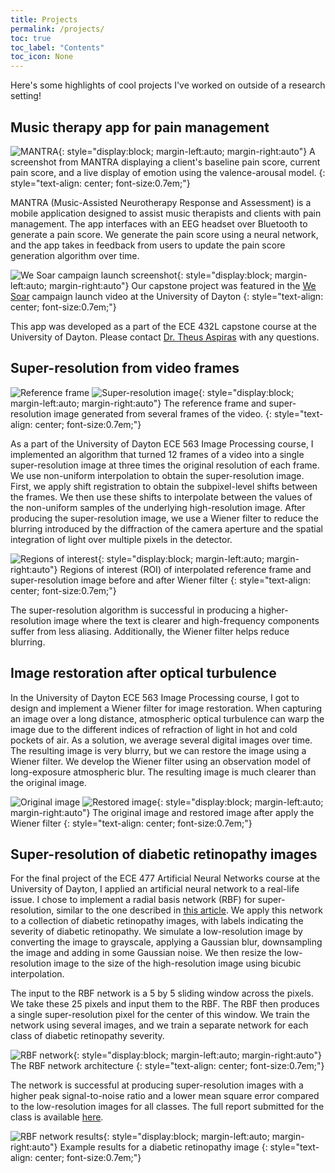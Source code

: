 ```yaml
---
title: Projects
permalink: /projects/
toc: true
toc_label: "Contents"
toc_icon: None
---
```


Here's some highlights of cool projects I've worked on outside of a research setting!

## Music therapy app for pain management
![MANTRA](/assets/images/mantra_screenshot.png){: style="display:block; margin-left:auto; margin-right:auto"} 
A screenshot from MANTRA displaying a client's baseline pain score, current pain score, and a live display of emotion using the valence-arousal model.
{: style="text-align: center; font-size:0.7em;"}

MANTRA (Music-Assisted Neurotherapy Response and Assessment) is a mobile application designed to assist music therapists and clients with pain management. The app interfaces with an EEG headset over Bluetooth to generate a pain score. We generate the pain score using a neural network, and the app takes in feedback from users to update the pain score generation algorithm over time.

![We Soar campaign launch screenshot](/assets/images/we_soar_video.png){: style="display:block; margin-left:auto; margin-right:auto"} 
Our capstone project was featured in the [We Soar](https://youtu.be/FgrBV8P1mJo) campaign launch video at the University of Dayton
{: style="text-align: center; font-size:0.7em;"}

This app was developed as a part of the ECE 432L capstone course at the University of Dayton. Please contact [Dr. Theus Aspiras](https://udayton.edu/directory/engineering/electrical_and_computer/aspiras-theus.php) with any questions.

## Super-resolution from video frames
![Reference frame](/assets/images/sr_interp/ref.png)
![Super-resolution image](/assets/images/sr_interp/sr_after_filter.png){: style="display:block; margin-left:auto; margin-right:auto"} 
The reference frame and super-resolution image generated from several frames of the video.
{: style="text-align: center; font-size:0.7em;"}

As a part of the University of Dayton ECE 563 Image Processing course, I implemented an algorithm that turned 12 frames of a video into a single super-resolution image at three times the original resolution of each frame. We use non-uniform interpolation to obtain the super-resolution image. First, we apply shift registration to obtain the subpixel-level shifts between the frames. We then use these shifts to interpolate between the values of the non-uniform samples of the underlying high-resolution image. After producing the super-resolution image, we use a Wiener filter to reduce the blurring introduced by the diffraction of the camera aperture and the spatial integration of light over multiple pixels in the detector.

![Regions of interest](/assets/images/sr_interp/roi.png){: style="display:block; margin-left:auto; margin-right:auto"} 
Regions of interest (ROI) of interpolated reference frame and super-resolution image before and after Wiener filter
{: style="text-align: center; font-size:0.7em;"}

The super-resolution algorithm is successful in producing a higher-resolution image where the text is clearer and high-frequency components suffer from less aliasing. Additionally, the Wiener filter helps reduce blurring.

## Image restoration after optical turbulence
In the University of Dayton ECE 563 Image Processing course, I got to design and implement a Wiener filter for image restoration. When capturing an image over a long distance, atmospheric optical turbulence can warp the image due to the different indices of refraction of light in hot and cold pockets of air. As a solution, we average several digital images over time. The resulting image is very blurry, but we can restore the image using a Wiener filter. We develop the Wiener filter using an observation model of long-exposure atmospheric blur. The resulting image is much clearer than the original image.

![Original image](/assets/images/wiener_restoration/original_img.png)
![Restored image](/assets/images/wiener_restoration/filtered_img.png){: style="display:block; margin-left:auto; margin-right:auto"} 
The original image and restored image after apply the Wiener filter
{: style="text-align: center; font-size:0.7em;"}

## Super-resolution of diabetic retinopathy images
For the final project of the ECE 477 Artificial Neural Networks course at the University of Dayton, I applied an artificial neural network to a real-life issue. I chose to implement a radial basis network (RBF) for super-resolution, similar to the one described in [this article](http://journal.bit.edu.cn/jbit/en/article/id/20040206). We apply this network to a collection of diabetic retinopathy images, with labels indicating the severity of diabetic retinopathy. We simulate a low-resolution image by converting the image to grayscale, applying a Gaussian blur, downsampling the image and adding in some Gaussian noise. We then resize the low-resolution image to the size of the high-resolution image using bicubic interpolation.

The input to the RBF network is a 5 by 5 sliding window across the pixels. We take these 25 pixels and input them to the RBF. The RBF then produces a single super-resolution pixel for the center of this window. We train the network using several images, and we train a separate network for each class of diabetic retinopathy severity.

![RBF network](/assets/images/sr_rbf/rbf_network.png){: style="display:block; margin-left:auto; margin-right:auto"} 
The RBF network architecture
{: style="text-align: center; font-size:0.7em;"}

The network is successful at producing super-resolution images with a higher peak signal-to-noise ratio and a lower mean square error compared to the low-resolution images for all classes. The full report submitted for the class is available [here](/assets/pdf/superresolution_dr_rbf_network.pdf).

![RBF network results](/assets/images/sr_rbf/results.png){: style="display:block; margin-left:auto; margin-right:auto"} 
Example results for a diabetic retinopathy image
{: style="text-align: center; font-size:0.7em;"}